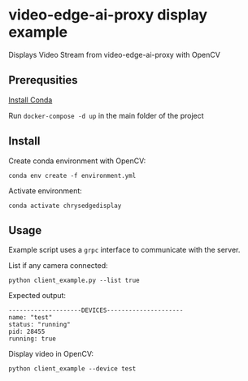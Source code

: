 # video-edge-ai-proxy display example

Displays Video Stream from video-edge-ai-proxy with OpenCV

## Prerequsities

[Install Conda](https://docs.conda.io/projects/conda/en/latest/user-guide/install/)

Run `docker-compose -d up` in the main folder of the project

## Install

Create conda environment with OpenCV:
```
conda env create -f environment.yml
```

Activate environment:
```
conda activate chrysedgedisplay
```

## Usage

Example script uses a `grpc` interface to communicate with the server. 

List if any camera connected:
```
python client_example.py --list true
```

Expected output:
```
--------------------DEVICES---------------------
name: "test"
status: "running"
pid: 28455
running: true
```

Display video in OpenCV:
```
python client_example --device test
```



